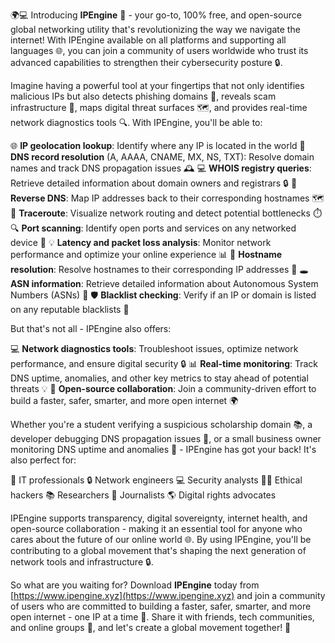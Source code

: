 🌍💻 Introducing **IPEngine** 🚀 - your go-to, 100% free, and open-source global networking utility that's revolutionizing the way we navigate the internet! With IPEngine available on all platforms and supporting all languages 🌐, you can join a community of users worldwide who trust its advanced capabilities to strengthen their cybersecurity posture 🔒.

Imagine having a powerful tool at your fingertips that not only identifies malicious IPs but also detects phishing domains 🚨, reveals scam infrastructure 👀, maps digital threat surfaces 🗺️, and provides real-time network diagnostics tools 🔍. With IPEngine, you'll be able to:

🌐 **IP geolocation lookup**: Identify where any IP is located in the world
🔑 **DNS record resolution** (A, AAAA, CNAME, MX, NS, TXT): Resolve domain names and track DNS propagation issues 🕰️
💻 **WHOIS registry queries**: Retrieve detailed information about domain owners and registrars 🔒
🔄 **Reverse DNS**: Map IP addresses back to their corresponding hostnames 🗺️
🎯 **Traceroute**: Visualize network routing and detect potential bottlenecks ⏱️
🔍 **Port scanning**: Identify open ports and services on any networked device 👀
💡 **Latency and packet loss analysis**: Monitor network performance and optimize your online experience 📊
🔌 **Hostname resolution**: Resolve hostnames to their corresponding IP addresses 🔗
🕳️ **ASN information**: Retrieve detailed information about Autonomous System Numbers (ASNs) 🚧
🛡️ **Blacklist checking**: Verify if an IP or domain is listed on any reputable blacklists 🚫

But that's not all - IPEngine also offers:

💻 **Network diagnostics tools**: Troubleshoot issues, optimize network performance, and ensure digital security 🔒
📊 **Real-time monitoring**: Track DNS uptime, anomalies, and other key metrics to stay ahead of potential threats 💡
🤝 **Open-source collaboration**: Join a community-driven effort to build a faster, safer, smarter, and more open internet 🌍

Whether you're a student verifying a suspicious scholarship domain 📚, a developer debugging DNS propagation issues 🔧, or a small business owner monitoring DNS uptime and anomalies 🏢 - IPEngine has got your back! It's also perfect for:

👥 IT professionals
🔒 Network engineers
💻 Security analysts
🕵️‍♂️ Ethical hackers
📚 Researchers
📰 Journalists
🌎 Digital rights advocates

IPEngine supports transparency, digital sovereignty, internet health, and open-source collaboration - making it an essential tool for anyone who cares about the future of our online world 🌐. By using IPEngine, you'll be contributing to a global movement that's shaping the next generation of network tools and infrastructure 🔒.

So what are you waiting for? Download **IPEngine** today from [https://www.ipengine.xyz](https://www.ipengine.xyz) and join a community of users who are committed to building a faster, safer, smarter, and more open internet - one IP at a time 🚀. Share it with friends, tech communities, and online groups 🤝, and let's create a global movement together! 🔗